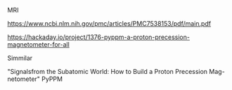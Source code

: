 
MRI

https://www.ncbi.nlm.nih.gov/pmc/articles/PMC7538153/pdf/main.pdf

https://hackaday.io/project/1376-pyppm-a-proton-precession-magnetometer-for-all

Simmilar

"Signalsfrom the Subatomic World: How to Build a Proton Precession Mag-netometer"
PyPPM

